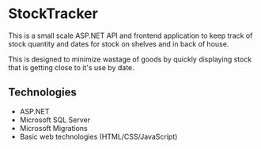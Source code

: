 # StockTracker

This is a small scale ASP.NET API and frontend application to keep track of stock quantity and dates for stock on shelves and in back of house.

This is designed to minimize wastage of goods by quickly displaying stock that is getting close to it's use by date.

## Technologies

- ASP.NET
- Microsoft SQL Server
- Microsoft Migrations
- Basic web technologies (HTML/CSS/JavaScript)
